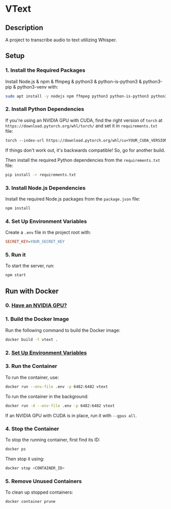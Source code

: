 # VText

## Description
A project to transcribe audio to text utilizing Whisper.

## Setup

### 1. Install the Required Packages
Install Node.js & npm & ffmpeg & python3 & python-is-python3 & python3-pip & python3-venv with:
```bash
sudo apt install -y nodejs npm ffmpeg python3 python-is-python3 python3-pip python3-venv
```

### 2. Install Python Dependencies
If you're using an NVIDIA GPU with CUDA, find the right version of `torch` at `https://download.pytorch.org/whl/torch/` and set it in `requirements.txt` file:
```txt
torch --index-url https://download.pytorch.org/whl/cu<YOUR_CUDA_VERSION>/...
```

If things don't work out, it's backwards compatible! So, go for another build.

Then install the required Python dependencies from the `requirements.txt` file:
```bash
pip install -r requirements.txt
```

### 3. Install Node.js Dependencies
Install the required Node.js packages from the `package.json` file:
```bash
npm install
```

### 4. Set Up Environment Variables
Create a `.env` file in the project root with:
```ini
SECRET_KEY=YOUR_SECRET_KEY
```

### 5. Run it
To start the server, run:
```bash
npm start
```

## Run with Docker

### 0. [Have an NVIDIA GPU?](#2-install-python-dependencies)

### 1. Build the Docker Image
Run the following command to build the Docker image:
```bash
docker build -t vtext .
```

### 2. [Set Up Environment Variables](#4-set-up-environment-variables)


### 3. Run the Container
To run the container, use:
```bash
docker run --env-file .env -p 6482:6482 vtext
```

To run the container in the background:
```bash
docker run -d --env-file .env -p 6482:6482 vtext
```

If an NVIDIA GPU with CUDA is in place, run it with `--gpus all`.

### 4. Stop the Container
To stop the running container, first find its ID:
```bash
docker ps
```

Then stop it using:
```bash
docker stop <CONTAINER_ID>  
```

### 5. Remove Unused Containers
To clean up stopped containers:
```bash
docker container prune
```